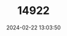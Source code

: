 ---
title: "14922"
category: "Nyctalus azoreum"
draft: false
date: 2024-02-22 13:03:50
languages:
  English: ["Azores Noctule", "Azorean Bat"]
  Portuguese: ["Morcego dos Açores"]
  French: ["Noctule des Açores"]
  Spanish; Castilian: ["Nóctulo De Azores"]
  Italian: ["Nottola delle Azzorre"]
---
